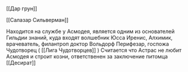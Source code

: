 

[[Дар грун]]

[[Салазар Сильверман]]

Находится на службе у Асмодея, является одним из основателей Гильдии знаний, куда входят волшебник Юсса Иренис, Алхимик, врачеватель, филантроп доктор Вольдорф Перифезар, госпожа Чудотворец ( [[Лига Чудотворцев]]  )
Считается что Астрас не любит Асмодея и строит козни, ответственен за заключение питомца [[Десират]]




